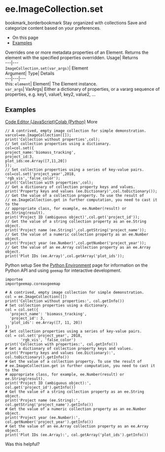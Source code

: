  
#  ee.ImageCollection.set
bookmark_borderbookmark Stay organized with collections  Save and categorize content based on your preferences.
  * On this page
  * [Examples](https://developers.google.com/earth-engine/apidocs/ee-imagecollection-set#examples)


Overrides one or more metadata properties of an Element. 
Returns the element with the specified properties overridden.
Usage| Returns  
---|---  
`ImageCollection.set(var_args)`| Element  
Argument| Type| Details  
---|---|---  
this: `element`| Element| The Element instance.  
`var_args`| VarArgs| Either a dictionary of properties, or a vararg sequence of properties, e.g. key1, value1, key2, value2, ...  
## Examples
[Code Editor (JavaScript)](https://developers.google.com/earth-engine/apidocs/ee-imagecollection-set#code-editor-javascript-sample)[Colab (Python)](https://developers.google.com/earth-engine/apidocs/ee-imagecollection-set#colab-python-sample) More
```
// A contrived, empty image collection for simple demonstration.
varcol=ee.ImageCollection([]);
print('Collection without properties',col);
// Set collection properties using a dictionary.
col=col.set({
project_name:'biomass_tracking',
project_id:3,
plot_ids:ee.Array([7,11,20])
});
// Set collection properties using a series of key-value pairs.
col=col.set('project_year',2018,
'rgb_vis','false_color');
print('Collection with properties',col);
// Get a dictionary of collection property keys and values.
print('Property keys and values (ee.Dictionary)',col.toDictionary());
// Get the value of a collection property. To use the result of
// ee.ImageCollection.get in further computation, you need to cast it to the
// appropriate class, for example, ee.Number(result) or ee.String(result).
print('Project ID (ambiguous object)',col.get('project_id'));
// Get the value of a string collection property as an ee.String object.
print('Project name (ee.String)',col.getString('project_name'));
// Get the value of a numeric collection property as an ee.Number object.
print('Project year (ee.Number)',col.getNumber('project_year'));
// Get the value of an ee.Array collection property as an ee.Array object.
print('Plot IDs (ee.Array)',col.getArray('plot_ids'));
```
Python setup
See the [ Python Environment](https://developers.google.com/earth-engine/guides/python_install) page for information on the Python API and using `geemap` for interactive development.
```
importee
importgeemap.coreasgeemap
```
```
# A contrived, empty image collection for simple demonstration.
col = ee.ImageCollection([])
print('Collection without properties:', col.getInfo())
# Set collection properties using a dictionary.
col = col.set({
  'project_name': 'biomass_tracking',
  'project_id': 3,
  'plot_ids': ee.Array([7, 11, 20])
})
# Set collection properties using a series of key-value pairs.
col = col.set('project_year', 2018,
       'rgb_vis', 'false_color')
print('Collection with properties:', col.getInfo())
# Get a dictionary of collection property keys and values.
print('Property keys and values (ee.Dictionary):', col.toDictionary().getInfo())
# Get the value of a collection property. To use the result of
# ee.ImageCollection.get in further computation, you need to cast it to the
# appropriate class, for example, ee.Number(result) or ee.String(result).
print('Project ID (ambiguous object):', col.get('project_id').getInfo())
# Get the value of a string collection property as an ee.String object.
print('Project name (ee.String):', col.getString('project_name').getInfo())
# Get the value of a numeric collection property as an ee.Number object.
print('Project year (ee.Number):', col.getNumber('project_year').getInfo())
# Get the value of an ee.Array collection property as an ee.Array object.
print('Plot IDs (ee.Array):', col.getArray('plot_ids').getInfo())
```

Was this helpful?
